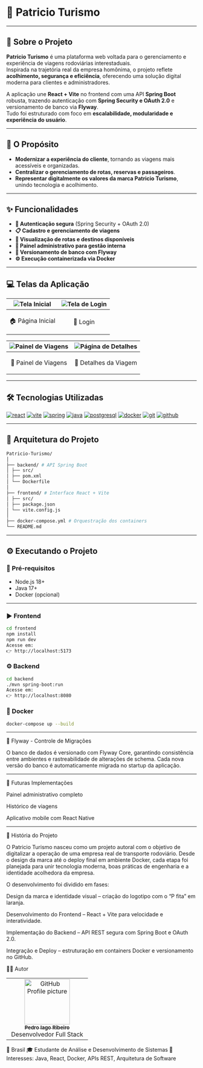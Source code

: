 # 🚌 Patricio Turismo  

---

## 📄 Sobre o Projeto  
**Patricio Turismo** é uma plataforma web voltada para o gerenciamento e experiência de viagens rodoviárias interestaduais.  
Inspirada na trajetória real da empresa homônima, o projeto reflete **acolhimento, segurança e eficiência**, oferecendo uma solução digital moderna para clientes e administradores.  

A aplicação une **React + Vite** no frontend com uma API **Spring Boot** robusta, trazendo autenticação com **Spring Security e OAuth 2.0** e versionamento de banco via **Flyway**.  
Tudo foi estruturado com foco em **escalabilidade, modularidade e experiência do usuário**.

---

## 🎯 O Propósito  

- **Modernizar a experiência do cliente**, tornando as viagens mais acessíveis e organizadas.  
- **Centralizar o gerenciamento de rotas, reservas e passageiros**.  
- **Representar digitalmente os valores da marca Patricio Turismo**, unindo tecnologia e acolhimento.  

---

## ✨ Funcionalidades  

- **🔐 Autenticação segura** (Spring Security + OAuth 2.0)  
- **📋 Cadastro e gerenciamento de viagens**  
- **🚌 Visualização de rotas e destinos disponíveis**  
- **👥 Painel administrativo para gestão interna**  
- **💾 Versionamento de banco com Flyway**  
- **⚙️ Execução containerizada via Docker**  

---

## 💻 Telas da Aplicação  
| ![Tela Inicial](./screenshots/home.png) | ![Tela de Login](./screenshots/login.png) |  
|-----------------------------------------|-------------------------------------------|  
| <p align="center">🏠 Página Inicial</p> | <p align="center">🔐 Login</p> |  

| ![Painel de Viagens](./screenshots/dashboard.png) | ![Página de Detalhes](./screenshots/details.png) |  
|-----------------------------------------|---------------------------------------------|  
| <p align="center">🧭 Painel de Viagens</p> | <p align="center">🚌 Detalhes da Viagem</p> |

---

## 🛠️ Tecnologias Utilizadas  
<div style="display: inline_block">
  <a href="#"><img alt="react" src="https://img.shields.io/badge/React-20232A?style=for-the-badge&logo=react&logoColor=61DAFB" /></a>
  <a href="#"><img alt="vite" src="https://img.shields.io/badge/Vite-646CFF?style=for-the-badge&logo=vite&logoColor=white" /></a>
  <a href="#"><img alt="spring" src="https://img.shields.io/badge/Spring Boot-6DB33F?style=for-the-badge&logo=springboot&logoColor=white" /></a>
  <a href="#"><img alt="java" src="https://img.shields.io/badge/Java-ED8B00?style=for-the-badge&logo=openjdk&logoColor=white" /></a>
  <a href="#"><img alt="postgresql" src="https://img.shields.io/badge/PostgreSQL-316192?style=for-the-badge&logo=postgresql&logoColor=white" /></a>
  <a href="#"><img alt="docker" src="https://img.shields.io/badge/Docker-2496ED?style=for-the-badge&logo=docker&logoColor=white" /></a>
  <a href="#"><img alt="git" src="https://img.shields.io/badge/GIT-E44C30?style=for-the-badge&logo=git&logoColor=white"></a>
  <a href="#"><img alt="github" src="https://img.shields.io/badge/GitHub-100000?style=for-the-badge&logo=github&logoColor=white"></a>
</div>  

---

## 🧩 Arquitetura do Projeto  
```bash
Patricio-Turismo/
│
├── backend/ # API Spring Boot
│ ├── src/
│ ├── pom.xml
│ └── Dockerfile
│
├── frontend/ # Interface React + Vite
│ ├── src/
│ ├── package.json
│ └── vite.config.js
│
├── docker-compose.yml # Orquestração dos containers
└── README.md
```

---

## ⚙️ Executando o Projeto  

### 🔧 Pré-requisitos
- Node.js 18+  
- Java 17+  
- Docker (opcional)  

---

### ▶️ Frontend
```bash
cd frontend
npm install
npm run dev
Acesse em:
👉 http://localhost:5173
```

### ⚙️ Backend
```bash
cd backend
./mvn spring-boot:run
Acesse em:
👉 http://localhost:8080
```
### 🐳 Docker
```bash
docker-compose up --build
```
---

🧠 Flyway - Controle de Migrações

O banco de dados é versionado com Flyway Core, garantindo consistência entre ambientes e rastreabilidade de alterações de schema.
Cada nova versão do banco é automaticamente migrada no startup da aplicação.

---

🧭 Futuras Implementações

 Painel administrativo completo

 Histórico de viagens

 Aplicativo mobile com React Native

 ---

🧱 História do Projeto

O Patricio Turismo nasceu como um projeto autoral com o objetivo de digitalizar a operação de uma empresa real de transporte rodoviário.
Desde o design da marca até o deploy final em ambiente Docker, cada etapa foi planejada para unir tecnologia moderna, boas práticas de engenharia e a identidade acolhedora da empresa.

O desenvolvimento foi dividido em fases:

Design da marca e identidade visual – criação do logotipo com o “P fita” em laranja.

Desenvolvimento do Frontend – React + Vite para velocidade e interatividade.

Implementação do Backend – API REST segura com Spring Boot e OAuth 2.0.

Integração e Deploy – estruturação em containers Docker e versionamento no GitHub.

👨‍💻 Autor
<table> <tr> <td align="center" width="200"><a href="https://github.com/pedro-iago"><img src="https://avatars.githubusercontent.com/u/151461327?v=4" width="120" alt="GitHub Profile picture"/><br><sub><b>Pedro Iago Ribeiro</b></sub></a><br>Desenvolvedor Full Stack</td> </tr> </table>

📍 Brasil
🎓 Estudante de Análise e Desenvolvimento de Sistemas
💬 Interesses: Java, React, Docker, APIs REST, Arquitetura de Software

